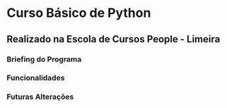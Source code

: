 # Curso Básico de Python
## Realizado na Escola de Cursos People - Limeira


### Briefing do Programa

### Funcionalidades

### Futuras Alterações
